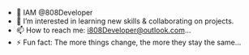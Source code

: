 - 👋 IAM @808Developer
- 👀 I’m interested in learning new skills & collaborating on projects.
- 📫 How to reach me: i808Developer@outlook.com...
- ⚡ Fun fact: The more things change, the more they stay the same...

<!---
808Developer/808Developer is a ✨ special ✨ repository because its `README.md` (this file) appears on your GitHub profile.
You can click the Preview link to take a look at your changes.
--->
